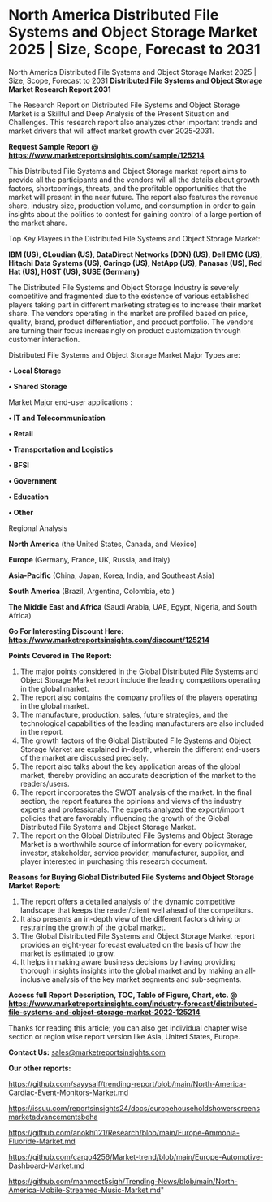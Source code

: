 # North America Distributed File Systems and Object Storage Market 2025 | Size, Scope, Forecast to 2031
North America Distributed File Systems and Object Storage Market 2025 | Size, Scope, Forecast to 2031
<strong>Distributed File Systems and Object Storage Market Research Report 2031</strong>

The Research Report on Distributed File Systems and Object Storage Market is a Skillful and Deep Analysis of the Present Situation and Challenges. This research report also analyzes other important trends and market drivers that will affect market growth over 2025-2031.

<strong>Request Sample Report @ <a href=https://www.marketreportsinsights.com/sample/125214>https://www.marketreportsinsights.com/sample/125214</a></strong>

This Distributed File Systems and Object Storage market report aims to provide all the participants and the vendors will all the details about growth factors, shortcomings, threats, and the profitable opportunities that the market will present in the near future. The report also features the revenue share, industry size, production volume, and consumption in order to gain insights about the politics to contest for gaining control of a large portion of the market share.

Top Key Players in the Distributed File Systems and Object Storage Market:

<strong>IBM (US), CLoudian (US), DataDirect Networks (DDN) (US), Dell EMC (US), Hitachi Data Systems (US), Caringo (US), NetApp (US), Panasas (US), Red Hat (US), HGST (US), SUSE (Germany)</strong>

The Distributed File Systems and Object Storage Industry is severely competitive and fragmented due to the existence of various established players taking part in different marketing strategies to increase their market share. The vendors operating in the market are profiled based on price, quality, brand, product differentiation, and product portfolio. The vendors are turning their focus increasingly on product customization through customer interaction.

Distributed File Systems and Object Storage Market Major Types are:

<strong>• Local Storage

• Shared Storage</strong>

Market Major end-user applications :

<strong>• IT and Telecommunication

• Retail

• Transportation and Logistics

• BFSI

• Government

• Education

• Other</strong>

Regional Analysis

</u><strong><b>North America</b></strong> (the United States, Canada, and Mexico)

<strong><b>Europe </b></strong>(Germany, France, UK, Russia, and Italy)

<strong><b>Asia-Pacific</b></strong> (China, Japan, Korea, India, and Southeast Asia)

<strong><b>South America</b></strong> (Brazil, Argentina, Colombia, etc.)

<strong><b>The Middle East and Africa</b></strong> (Saudi Arabia, UAE, Egypt, Nigeria, and South Africa)

<strong>Go For Interesting Discount Here: <a href=https://www.marketreportsinsights.com/discount/125214>https://www.marketreportsinsights.com/discount/125214</a></strong>

<strong>Points Covered in The Report:</strong>
<ol>
  <li>The major points considered in the Global Distributed File Systems and Object Storage Market report include the leading competitors operating in the global market.</li>
  <li>The report also contains the company profiles of the players operating in the global market.</li>
  <li>The manufacture, production, sales, future strategies, and the technological capabilities of the leading manufacturers are also included in the report.</li>
  <li>The growth factors of the Global Distributed File Systems and Object Storage Market are explained in-depth, wherein the different end-users of the market are discussed precisely.</li>
  <li>The report also talks about the key application areas of the global market, thereby providing an accurate description of the market to the readers/users.</li>
  <li>The report incorporates the SWOT analysis of the market. In the final section, the report features the opinions and views of the industry experts and professionals. The experts analyzed the export/import policies that are favorably influencing the growth of the Global Distributed File Systems and Object Storage Market.</li>
  <li>The report on the Global Distributed File Systems and Object Storage Market is a worthwhile source of information for every policymaker, investor, stakeholder, service provider, manufacturer, supplier, and player interested in purchasing this research document.</li>
</ol>
<strong>Reasons for Buying Global Distributed File Systems and Object Storage Market Report:</strong>

<ol>
  <li>The report offers a detailed analysis of the dynamic competitive landscape that keeps the reader/client well ahead of the competitors.</li>
  <li>It also presents an in-depth view of the different factors driving or restraining the growth of the global market.</li>
  <li>The Global Distributed File Systems and Object Storage Market report provides an eight-year forecast evaluated on the basis of how the market is estimated to grow.</li>
  <li>It helps in making aware business decisions by having providing thorough insights insights into the global market and by making an all-inclusive analysis of the key market segments and sub-segments.</li>
</ol>
<strong>Access full Report Description, TOC, Table of Figure, Chart, etc. @ <a href=https://www.marketreportsinsights.com/industry-forecast/distributed-file-systems-and-object-storage-market-2022-125214>https://www.marketreportsinsights.com/industry-forecast/distributed-file-systems-and-object-storage-market-2022-125214</a></strong>


Thanks for reading this article; you can also get individual chapter wise section or region wise report version like Asia, United States, Europe.

<strong>Contact Us:</strong>
sales@marketreportsinsights.com

<strong>Our other reports:</strong>

<a href=https://github.com/sayysaif/trending-report/blob/main/North-America-Cardiac-Event-Monitors-Market.md>https://github.com/sayysaif/trending-report/blob/main/North-America-Cardiac-Event-Monitors-Market.md</a>

<a href=https://issuu.com/reportsinsights24/docs/europehouseholdshowerscreensmarketadvancementsbeha>https://issuu.com/reportsinsights24/docs/europehouseholdshowerscreensmarketadvancementsbeha</a>

<a href=https://github.com/anokhi121/Research/blob/main/Europe-Ammonia-Fluoride-Market.md>https://github.com/anokhi121/Research/blob/main/Europe-Ammonia-Fluoride-Market.md</a>

<a href=https://github.com/cargo4256/Market-trend/blob/main/Europe-Automotive-Dashboard-Market.md>https://github.com/cargo4256/Market-trend/blob/main/Europe-Automotive-Dashboard-Market.md</a>

<a href=https://github.com/manmeet5sigh/Trending-News/blob/main/North-America-Mobile-Streamed-Music-Market.md>https://github.com/manmeet5sigh/Trending-News/blob/main/North-America-Mobile-Streamed-Music-Market.md</a>"
